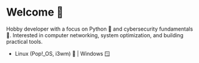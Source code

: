 # Welcome 👋

Hobby developer with a focus on Python 🐍 and cybersecurity fundamentals 🔐. Interested in computer networking, system optimization, and building practical tools.

- Linux (Pop!_OS, i3wm) 🐧 | Windows 🪟


<!---
DennisNeu/DennisNeu is a ✨ special ✨ repository because its `README.md` (this file) appears on your GitHub profile.
You can click the Preview link to take a look at your changes.
--->
